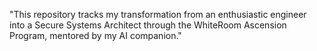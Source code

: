 "This repository tracks my transformation from an enthusiastic engineer into a Secure Systems Architect through the WhiteRoom Ascension Program, mentored by my AI companion."
